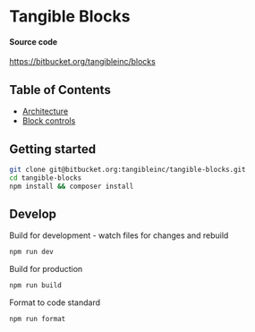 # Tangible Blocks

#### Source code

https://bitbucket.org/tangibleinc/blocks


## Table of Contents

- [Architecture](architecture)
- [Block controls](block-controls)

## Getting started

```sh
git clone git@bitbucket.org:tangibleinc/tangible-blocks.git
cd tangible-blocks
npm install && composer install
```

## Develop

Build for development - watch files for changes and rebuild

```sh
npm run dev
```

Build for production

```sh
npm run build
```

Format to code standard

```sh
npm run format
```



